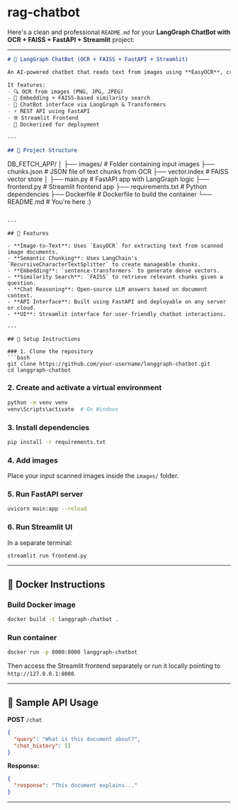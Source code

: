 # rag-chatbot

Here's a clean and professional `README.md` for your **LangGraph ChatBot with OCR + FAISS + FastAPI + Streamlit** project:

---

```markdown
# 🧠 LangGraph ChatBot (OCR + FAISS + FastAPI + Streamlit)

An AI-powered chatbot that reads text from images using **EasyOCR**, creates semantic embeddings using **SentenceTransformers**, stores them in a **FAISS vector store**, and provides conversational answers via **LangGraph** and **Open Source LLMs**.

It features:
- 🔍 OCR from images (PNG, JPG, JPEG)
- 🧠 Embedding + FAISS-based similarity search
- 💬 ChatBot interface via LangGraph & Transformers
- ⚡ REST API using FastAPI
- 🌐 Streamlit Frontend
- 🐳 Dockerized for deployment

---

## 📁 Project Structure

```

DB\_FETCH\_APP/
│
├── images/                  # Folder containing input images
├── chunks.json              # JSON file of text chunks from OCR
├── vector.index             # FAISS vector store
│
├── main.py                  # FastAPI app with LangGraph logic
├── frontend.py              # Streamlit frontend app
├── requirements.txt         # Python dependencies
├── Dockerfile               # Dockerfile to build the container
└── README.md                # You're here :)

````

---

## 🚀 Features

- **Image-to-Text**: Uses `EasyOCR` for extracting text from scanned image documents.
- **Semantic Chunking**: Uses LangChain's `RecursiveCharacterTextSplitter` to create manageable chunks.
- **Embedding**: `sentence-transformers` to generate dense vectors.
- **Similarity Search**: `FAISS` to retrieve relevant chunks given a question.
- **Chat Reasoning**: Open-source LLM answers based on document context.
- **API Interface**: Built using FastAPI and deployable on any server or cloud.
- **UI**: Streamlit interface for user-friendly chatbot interactions.

---

## 🔧 Setup Instructions

### 1. Clone the repository
```bash
git clone https://github.com/your-username/langgraph-chatbot.git
cd langgraph-chatbot
````

### 2. Create and activate a virtual environment

```bash
python -m venv venv
venv\Scripts\activate  # On Windows
```

### 3. Install dependencies

```bash
pip install -r requirements.txt
```

### 4. Add images

Place your input scanned images inside the `images/` folder.

### 5. Run FastAPI server

```bash
uvicorn main:app --reload
```

### 6. Run Streamlit UI

In a separate terminal:

```bash
streamlit run frontend.py
```

---

## 🐳 Docker Instructions

### Build Docker image

```bash
docker build -t langgraph-chatbot .
```

### Run container

```bash
docker run -p 8000:8000 langgraph-chatbot
```

Then access the Streamlit frontend separately or run it locally pointing to `http://127.0.0.1:8000`.

---

## 🧪 Sample API Usage

**POST** `/chat`

```json
{
  "query": "What is this document about?",
  "chat_history": []
}
```

**Response:**

```json
{
  "response": "This document explains..."
}
```

---

